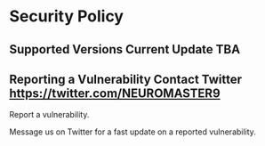 # Security Policy

## Supported Versions Current Update TBA

## Reporting a Vulnerability Contact Twitter https://twitter.com/NEUROMASTER9

Report a vulnerability.

Message us on Twitter for a fast update on a reported vulnerability.
